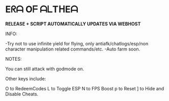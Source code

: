# Eᖇᗩ Oᖴ ᗩᒪTᕼEᗩ

**RELEASE + SCRIPT AUTOMATICALLY UPDATES VIA WEBHOST**

INFO:

-Try not to use infinite yield for flying, only antiafk/chatlogs/esp/non character manipulation related commands/etc.
-Auto farm soon.

NOTES: 

You can still attack with godmode on.

Other keys include: 

O to RedeemCodes
L to Toggle ESP
N to FPS Boost
p to Reset
] to Hide and Disable Cheats.
